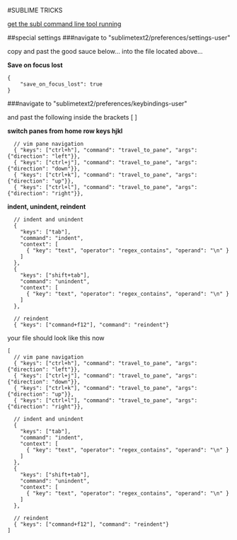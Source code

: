 #SUBLIME TRICKS

[get the subl command line tool running](https://www.sublimetext.com/docs/2/osx_command_line.html)

##special settings
###navigate to "sublimetext2/preferences/settings-user"

copy and past the good sauce below... into the file located above...

**Save on focus lost**

	{
		"save_on_focus_lost": true
	}

###navigate to "sublimetext2/preferences/keybindings-user" 

and past the following inside the brackets [ ]

**switch panes from home row keys hjkl**

```
  // vim pane navigation
  { "keys": ["ctrl+h"], "command": "travel_to_pane", "args": {"direction": "left"}},
  { "keys": ["ctrl+j"], "command": "travel_to_pane", "args": {"direction": "down"}},
  { "keys": ["ctrl+k"], "command": "travel_to_pane", "args": {"direction": "up"}},
  { "keys": ["ctrl+l"], "command": "travel_to_pane", "args": {"direction": "right"}},  

```

**indent, unindent, reindent**

```
  // indent and unindent
  { 
    "keys": ["tab"],
    "command": "indent",
    "context": [
      { "key": "text", "operator": "regex_contains", "operand": "\n" }
    ]
  },
  { 
    "keys": ["shift+tab"],
    "command": "unindent",
    "context": [
      { "key": "text", "operator": "regex_contains", "operand": "\n" }
    ]
  },

  // reindent
  { "keys": ["command+f12"], "command": "reindent"}
```

your file should look like this now

```
[
  // vim pane navigation
  { "keys": ["ctrl+h"], "command": "travel_to_pane", "args": {"direction": "left"}},
  { "keys": ["ctrl+j"], "command": "travel_to_pane", "args": {"direction": "down"}},
  { "keys": ["ctrl+k"], "command": "travel_to_pane", "args": {"direction": "up"}},
  { "keys": ["ctrl+l"], "command": "travel_to_pane", "args": {"direction": "right"}},
  
  // indent and unindent
  { 
    "keys": ["tab"],
    "command": "indent",
    "context": [
      { "key": "text", "operator": "regex_contains", "operand": "\n" }
    ]
  },
  { 
    "keys": ["shift+tab"],
    "command": "unindent",
    "context": [
      { "key": "text", "operator": "regex_contains", "operand": "\n" }
    ]
  },

  // reindent
  { "keys": ["command+f12"], "command": "reindent"}
]
```